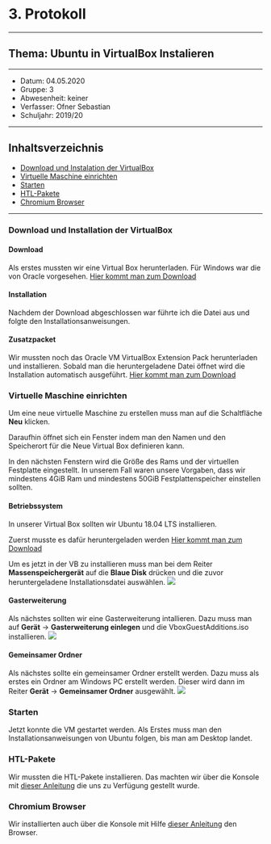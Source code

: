 # 3. Protokoll
-----------------------------------------
## Thema: Ubuntu in VirtualBox Instalieren
-----------------------------------------
* Datum:          04.05.2020
* Gruppe:         3
* Abwesenheit:    keiner
* Verfasser:      Ofner Sebastian
* Schuljahr:      2019/20
-----------------------------------------
## Inhaltsverzeichnis

* [Download und Instalation der VirtualBox](#download-und-instalation-der-virtualbox)
* [Virtuelle Maschine einrichten](#virtuelle-maschine-einrichten)
* [Starten](#starten)
* [HTL-Pakete](#htl-pakete)
* [Chromium Browser](#chromium-browser)

-----------------------------------------
### Download und Installation der VirtualBox
#### Download
Als erstes mussten wir eine Virtual Box herunterladen. Für Windows war die von Oracle vorgesehen.
[Hier kommt man zum Download](https://www.virtualbox.org/wiki/Downloads)

#### Installation
Nachdem der Download abgeschlossen war führte ich die Datei aus und folgte den Installationsanweisungen.

#### Zusatzpacket
Wir mussten noch das Oracle VM VirtualBox Extension Pack herunterladen und installieren. Sobald man die heruntergeladene
Datei öffnet wird die Installation automatisch ausgeführt.
[Hier kommt man zum Download](https://download.virtualbox.org/virtualbox/6.1.4/Oracle_VM_VirtualBox_Extension_Pack-6.1.4.vbox-extpack)

### Virtuelle Maschine einrichten
Um eine neue virtuelle Maschine zu erstellen muss man auf die Schaltfläche **Neu** klicken.

Daraufhin öffnet sich ein Fenster indem man den Namen und den Speicherort für die Neue Virtual Box definieren kann.

In den nächsten Fenstern wird die Größe des Rams und der virtuellen Festplatte eingestellt.
In unserem Fall waren unsere Vorgaben, dass wir mindestens 4GiB Ram und mindestens 50GiB Festplattenspeicher einstellen sollten.

#### Betriebssystem
In unserer Virtual Box sollten wir Ubuntu 18.04 LTS installieren.

Zuerst musste es dafür heruntergeladen werden
[Hier kommt man zum Download](https://ubuntu.com/download/desktop/thank-you?version=18.04.4&architecture=amd64)

Um es jetzt in der VB zu installieren muss man bei dem Reiter **Massenspeichergerät** auf die **Blaue Disk** drücken
und die zuvor heruntergeladene Installationsdatei auswählen.
![](https://cdn.discordapp.com/attachments/692432976503373854/692693822551097344/bild5.PNG)

#### Gasterweiterung
Als nächstes sollten wir eine Gasterweiterung intallieren.
Dazu muss man auf **Gerät** -> **Gasterweiterung einlegen** und die VboxGuestAdditions.iso installieren.
![](https://cdn.discordapp.com/attachments/692432976503373854/692693824874741810/bild7.PNG)

#### Gemeinsamer Ordner
Als nächstes sollte ein gemeinsamer Ordner erstellt werden. 
Dazu muss als erstes ein Ordner am Windows PC erstellt werden.
Dieser wird dann im Reiter **Gerät** -> **Gemeinsamer Ordner** ausgewählt.
![](https://cdn.discordapp.com/attachments/692432976503373854/692693823565856809/bild6.PNG)


### Starten
Jetzt konnte die VM gestartet werden.
Als Erstes muss man den Installationsanweisungen von Ubuntu folgen, bis man am Desktop landet.

### HTL-Pakete
Wir mussten die HTL-Pakete installieren. Das machten wir über die Konsole mit [dieser Anleitung](http://www.htl-mechatronik.at/ubuntu-htl/readme) 
die uns zu Verfügung gestellt wurde.

### Chromium Browser
Wir installierten auch über die Konsole mit Hilfe [dieser Anleitung](https://wiki.ubuntuusers.de/Chromium/Installation/) den Browser.
